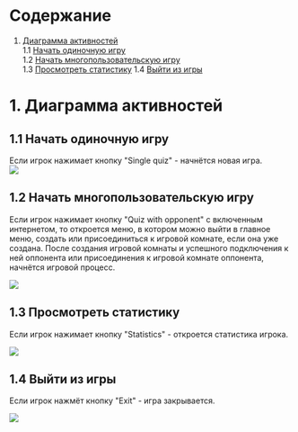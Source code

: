 # Содержание
1. [Диаграмма активностей](#-Диаграмма-активностей)  
1.1 [Начать одиночную игру](#11-Начать-одиночную-игру)  
1.2 [Начать многопользовательскую игру](#12-Начать-многопользовательскую-игру)  
1.3 [Просмотреть статистику](#13-Просмотреть-статистику)
1.4 [Выйти из игры](#14-Выйти-из-игры)

# 1. Диаграмма активностей
## 1.1 Начать одиночную игру  

Если игрок нажимает кнопку "Single quiz" - начнётся новая игра.  
![](https://github.com/RuslanGitelman/GeoQuiz/blob/master/Diagrams/Activity/Singleplayer.png)

## 1.2 Начать многопользовательскую игру  

Если игрок нажимает кнопку "Quiz with opponent" с включенным интернетом, то откроется меню, в котором можно выйти в главное меню, создать или присоединиться к игровой комнате, если она уже создана. После создания игровой комнаты и успешного подключения к ней оппонента или присоединения к игровой комнате оппонента, начнётся игровой процесс.

![](https://github.com/RuslanGitelman/GeoQuiz/blob/master/Diagrams/Activity/Multiplayer.png)

## 1.3 Просмотреть статистику  

Если игрок нажимает кнопку "Statistics" - откроется статистика игрока. 

![](https://github.com/RuslanGitelman/GeoQuiz/blob/master/Diagrams/Activity/Statistics.png)

## 1.4 Выйти из игры

Если игрок нажмёт кнопку "Exit" - игра закрывается.

![](https://github.com/RuslanGitelman/GeoQuiz/blob/master/Diagrams/Activity/Exit.png)
